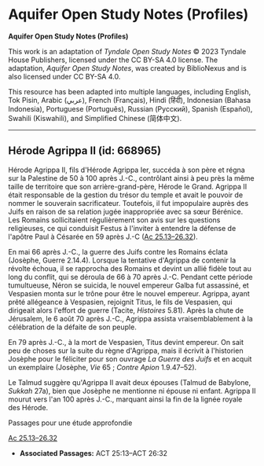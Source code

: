 # Aquifer Open Study Notes (Profiles)

**Aquifer Open Study Notes (Profiles)**

This work is an adaptation of *Tyndale Open Study Notes* © 2023 Tyndale House Publishers, licensed under the CC BY\-SA 4\.0 license. The adaptation, *Aquifer Open Study Notes*, was created by BiblioNexus and is also licensed under CC BY\-SA 4\.0\.

This resource has been adapted into multiple languages, including English, Tok Pisin, Arabic (عربي), French (Français), Hindi (हिंदी), Indonesian (Bahasa Indonesia), Portuguese (Português), Russian (Русский), Spanish (Español), Swahili (Kiswahili), and Simplified Chinese (简体中文).



--------------------------------

## Hérode Agrippa II (id: 668965)

Hérode Agrippa II, fils d'Hérode Agrippa Ier, succéda à son père et régna sur la Palestine de 50 à 100 après J.\-C., contrôlant ainsi à peu près la même taille de territoire que son arrière\-grand\-père, Hérode le Grand. Agrippa II était responsable de la gestion du trésor du temple et avait le pouvoir de nommer le souverain sacrificateur. Toutefois, il fut impopulaire auprès des Juifs en raison de sa relation jugée inappropriée avec sa sœur Bérénice. Les Romains sollicitaient régulièrement son avis sur les questions religieuses, ce qui conduisit Festus à l'inviter à entendre la défense de l'apôtre Paul à Césarée en 59 après J.\-C ([Ac 25\.13–26\.32](https://ref.ly/Acts25:13-Acts26:32)).

En mai 66 après J.\-C., la guerre des Juifs contre les Romains éclata (Josèphe, Guerre 2\.14\.4\). Lorsque la tentative d'Agrippa de contenir la révolte échoua, il se rapprocha des Romains et devint un allié fidèle tout au long du conflit, qui se déroula de 66 à 70 après J.\-C. Pendant cette période tumultueuse, Néron se suicida, le nouvel empereur Galba fut assassiné, et Vespasien monta sur le trône pour être le nouvel empereur. Agrippa, ayant prêté allégeance à Vespasien, rejoignit Titus, le fils de Vespasien, qui dirigeait alors l'effort de guerre (Tacite, *Histoires* 5\.81\). Après la chute de Jérusalem, le 6 août 70 après J.\-C., Agrippa assista vraisemblablement à la célébration de la défaite de son peuple.

En 79 après J.\-C., à la mort de Vespasien, Titus devint empereur. On sait peu de choses sur la suite du règne d'Agrippa, mais il écrivit à l'historien Josèphe pour le féliciter pour son ouvrage *La Guerre des Juifs* et en acquit un exemplaire (Josèphe, *Vie* 65 ; *Contre Apion* 1\.9\.47–52\).

Le Talmud suggère qu'Agrippa II avait deux épouses (Talmud de Babylone, *Sukkah* 27a), bien que Josèphe ne mentionne ni épouse ni enfant. Agrippa II mourut vers l'an 100 après J.\-C., marquant ainsi la fin de la lignée royale des Hérode.

Passages pour une étude approfondie

[Ac 25\.13–26\.32](https://ref.ly/Acts25:13-Acts26:32)

* **Associated Passages:** ACT 25:13–ACT 26:32

